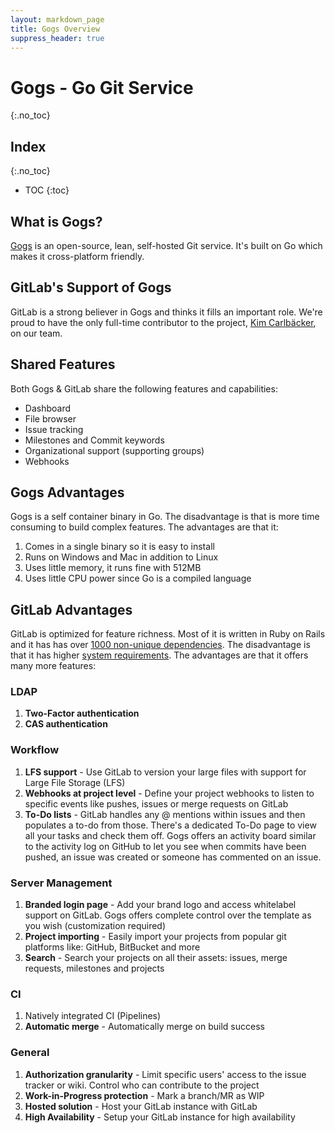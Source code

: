 ```yaml
---
layout: markdown_page
title: Gogs Overview
suppress_header: true
---
```


# Gogs - Go Git Service
{:.no_toc}

## Index
{:.no_toc}

- TOC
{:toc}

## What is Gogs?

[Gogs](https://gogs.io/) is an open-source, lean, self-hosted Git service. It's built on Go which makes it cross-platform friendly.

## GitLab's Support of Gogs

GitLab is a strong believer in Gogs and thinks it fills an important role. We're proud to have the only full-time contributor to the project, [Kim Carlbäcker](https://twitter.com/bkcsoft), on our team.

## Shared Features

Both Gogs & GitLab share the following features and capabilities:

- Dashboard
- File browser
- Issue tracking
- Milestones and Commit keywords
- Organizational support (supporting groups)
- Webhooks

## Gogs Advantages

Gogs is a self container binary in Go.
The disadvantage is that is more time consuming to build complex features.
The advantages are that it:

1. Comes in a single binary so it is easy to install
1. Runs on Windows and Mac in addition to Linux
1. Uses little memory, it runs fine with 512MB
1. Uses little CPU power since Go is a compiled language

## GitLab Advantages

GitLab is optimized for feature richness. Most of it is written in Ruby on Rails and it has has over [1000 non-unique dependencies](https://gitlab.com/gitlab-org/gitlab-ce/blob/master/Gemfile). The disadvantage is that it has higher [system requirements](http://docs.gitlab.com/ce/install/requirements.html). The advantages are that it offers many more features:

### LDAP

1. **Two-Factor authentication**
2. **CAS authentication**

### Workflow

1. **LFS support** - Use GitLab to version your large files with support for Large File Storage (LFS)
2. **Webhooks at project level** - Define your project webhooks to listen to specific events like pushes, issues or merge requests on GitLab
3. **To-Do lists** - GitLab handles any @ mentions within issues and then populates
a to-do from those. There's a dedicated To-Do page to view all your tasks and check
them off. Gogs offers an activity board similar to the activity log on GitHub
to let you see when commits have been pushed, an issue was created or someone has
commented on an issue.

### Server Management

1. **Branded login page** - Add your brand logo and access whitelabel support on GitLab. Gogs offers complete control over the template as you wish (customization required)
2. **Project importing** - Easily import your projects from popular git platforms like:  GitHub, BitBucket and more
3. **Search** - Search your projects on all their assets: issues, merge requests, milestones and projects

### CI

1. Natively integrated CI (Pipelines)
2. **Automatic merge** - Automatically merge on build success

### General

1. **Authorization granularity** - Limit specific users' access to the issue tracker or wiki. Control who can contribute to the project
2. **Work-in-Progress protection** - Mark a branch/MR as WIP
3. **Hosted solution** - Host your GitLab instance with GitLab
4. **High Availability** - Setup your GitLab instance for high availability
